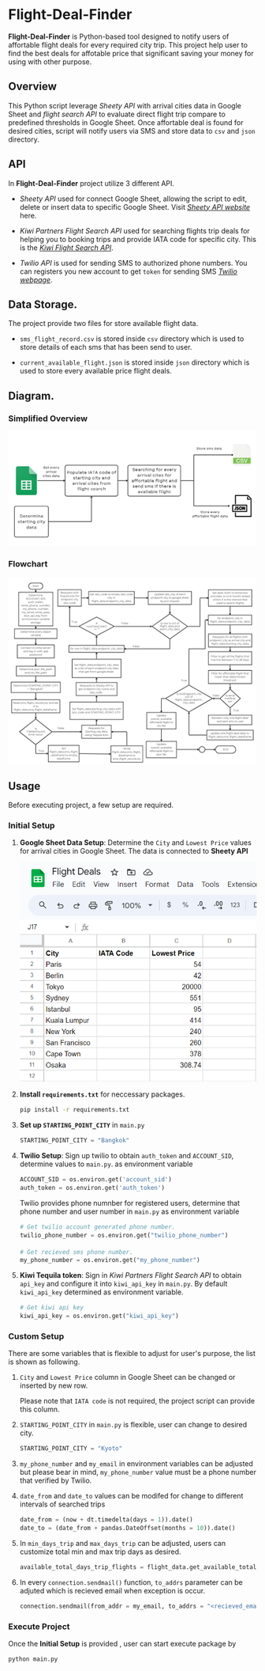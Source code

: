 # Flight-Deal-Finder
**Flight-Deal-Finder** is Python-based tool designed to notify users of affortable flight deals for every required city trip. This project help user to find the best deals for affotable price that significant saving your money for using with other purpose.

## Overview
This Python script leverage *Sheety API* with arrival cities data in Google Sheet and *flight search API* to evaluate direct flight trip compare to predefined thresholds in Google Sheet. Once affortable deal is found for desired cities, script will notify users via SMS and store data to `csv` and `json` directory. 

## API
In **Flight-Deal-Finder** project utilize 3 different API.

- *Sheety API* used for connect Google Sheet, allowing the script to edit, delete or insert data to specific Google Sheet. Visit *[Sheety API website](https://sheety.co/)* here. 

- *Kiwi Partners Flight Search API* used for searching flights trip deals for helping you to booking trips and provide IATA code for specific city. This is the *[Kiwi Flight Search API](https://tequila.kiwi.com/portal/login)*.

- *Twilio API* is used for sending SMS to authorized phone numbers. You can registers you new account to get `token` for sending SMS *[Twilio webpage](https://www.twilio.com/)*.

## Data Storage.
The project provide two files for store available flight data.

- `sms_flight_record.csv` is stored inside `csv` directory which is used to store details of each sms that has been send to user.

- `current_available_flight.json` is stored inside `json` directory which is used to store every available price flight deals.

## Diagram.
### Simplified Overview

![](./public/simplified_processes.png)

### Flowchart

![](./public/flight-deals-search-flowchart.png)

## Usage
Before executing project, a few setup are required.

### Initial Setup
1. **Google Sheet Data Setup**: Determine the `City` and `Lowest Price` values for arrival cities in Google Sheet. The data is connected to **Sheety API**

    ![](./public/google_sheet_initial_table_content.png)
    
2. **Install `requirements.txt`** for neccessary packages.

    ```Bash
    pip install -r requirements.txt
    ```

3. **Set up `STARTING_POINT_CITY`** in `main.py`
    ```Python
    STARTING_POINT_CITY = "Bangkok"
    ```

4. **Twilio Setup**: Sign up twilio to obtain `auth_token` and `ACCOUNT_SID`, determine values to `main.py`. as environment variable
    ```Python
    ACCOUNT_SID = os.environ.get('account_sid')
    auth_token = os.environ.get('auth_token') 
    ```

    Twilio provides phone numnber for registered users, determine that phone number and user number in `main.py` as environment variable
    ```Python
    # Get twilio account generated phone number.
    twilio_phone_number = os.environ.get("twilio_phone_number")

    # Get recieved sms phone number.
    my_phone_number = os.environ.get("my_phone_number")
    ```

6. **Kiwi Tequila token**: Sign in *Kiwi Partners Flight Search API* to obtain `api_key` and configure it into `kiwi_api_key` in `main.py`. By default `kiwi_api_key` determined as environment variable.
    ```Python
    # Get kiwi api key
    kiwi_api_key = os.environ.get("kiwi_api_key")
    ```

### Custom Setup
There are some variables that is flexible to adjust for user's purpose, the list is shown as following. 

1. `City` and `Lowest Price` column in Google Sheet can be changed or inserted by new row. 

    Please note that `IATA code` is not required, the project script can provide this column.

2. `STARTING_POINT_CITY` in `main.py` is flexible, user can change to desired city.
    ```Python
    STARTING_POINT_CITY = "Kyoto"
    ```

3. `my_phone_number` and `my_email` in environment variables can be adjusted but please bear in mind, `my_phone_number` value must be a phone number that verified by Twilio.

4. `date_from` and `date_to` values can be modifed for change to different intervals of searched trips
    ```Python
    date_from = (now + dt.timedelta(days = 1)).date()
    date_to = (date_from + pandas.DateOffset(months = 10)).date()
    ```

5.  In `min_days_trip` and `max_days_trip` can be adjusted, users can customize total min and max trip days as desired.
    ```Python
    available_total_days_trip_flights = flight_data.get_available_total_days_trip_flights(min_days_trip = 9, max_days_trip = 15)
    ```

6. In every `connection.sendmail()` function, `to_addrs` parameter can be adjuted which is recieved email when exception is occur.
    ```Python
    connection.sendmail(from_addr = my_email, to_addrs = "<recieved_email>", msg = f"Subject:Api search are failed.\nplease check your code or calling to address {my_email}.")
    ```
### Execute Project
Once the **Initial Setup** is provided , user can start execute package by
```Bash
python main.py
```
